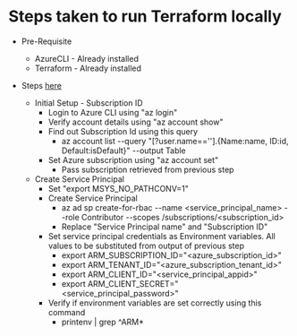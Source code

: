 # Steps taken to run Terraform locally
- Pre-Requisite
    - AzureCLI - Already installed
    - Terraform - Already installed

- Steps [here](https://learn.microsoft.com/en-us/azure/developer/terraform/authenticate-to-azure?tabs=bash)
    - Initial Setup - Subscription ID
        - Login to Azure CLI using "az login"
        - Verify account details using "az account show"
        - Find out Subscription Id using this query
            - az account list --query "[?user.name=='<myemailIdRegisteredWithAzure>'].{Name:name, ID:id, Default:isDefault}" --output Table
        - Set Azure subscription using "az account set"
            - Pass subscription retrieved from previous step
    - Create Service Principal
        - Set "export MSYS_NO_PATHCONV=1"
        - Create Service Principal
            - az ad sp create-for-rbac --name <service_principal_name> --role Contributor --scopes /subscriptions/<subscription_id>
            - Replace "Service Principal name" and "Subscription ID"
        - Set service principal credentials as Environment variables. All values to be substituted from output of previous step
            - export ARM_SUBSCRIPTION_ID="<azure_subscription_id>"
            - export ARM_TENANT_ID="<azure_subscription_tenant_id>"
            - export ARM_CLIENT_ID="<service_principal_appid>"
            - export ARM_CLIENT_SECRET="<service_principal_password>"
        - Verify if environment variables are set correctly using this command
            - printenv | grep ^ARM*